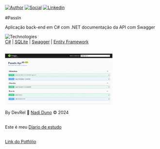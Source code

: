 [![Author](https://img.shields.io/badge/Dev-Nadi%20Duno-blueviolet%20)](https://portfolio-nadi.vercel.app/)
[![Social](https://img.shields.io/twitter/follow/nadiduno?label=%40nadiduno&style=social)](https://twitter.com/nadiduno)
[![Linkedin](https://img.shields.io/badge/in-Nadi%20Duno-blue)](https://www.linkedin.com/in/nadiduno/)
<br />
<br />
#PassIn

Aplicação back-end em C# com .NET documentação da API com Swagger

![Technologies](https://img.shields.io/badge/%3C%2F%3E-technologies-lightgrey)<br/>
[C#](https://learn.microsoft.com/pt-br/dotnet/csharp/language-reference/language-specification/documentation-comments) | [SQLite](https://www.sqlite.org/) | [Swagger](https://swagger.io/) | [Entity Framework](https://learn.microsoft.com/en-us/ef/core/)

<br />

<div>
  <img 
    alt="Documentação da API com Swagger"
    src="https://github.com/nadiduno/passincsharp/blob/main/.github/ImgApp.png" 
    width="70%"
  >
  <br />
</div>

By DevRel 💜 [Nadi Duno](https://www.linkedin.com/in/nadiduno/) © 2024
<br />
<br />

Este é meu [Diario de estudo](https://devrelnadiduno.blogspot.com/) 
<br />
<br />

[Link do Potfólio](https://portfolionadiduno.vercel.app/) 

